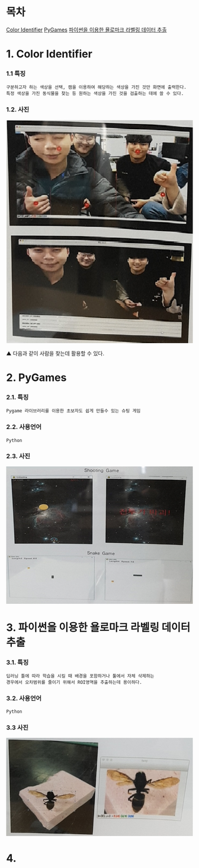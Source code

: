 # 목차

[Color Identifier](#1.-color-identifier)
[PyGames](#2.-pygames)
[파이썬을 이용한 욜로마크 라벨링 데이터 추출](#3.-파이썬을-이용한-욜로마크-라벨링-데이터-추출)

# 1. Color Identifier
### 1.1 특징
```
구분하고자 하는 색상을 선택, 캠을 이용하여 해당하는 색상을 가진 것만 화면에 출력한다.
특정 색상을 가진 동식물을 찾는 등 원하는 색상을 가진 것을 검출하는 데에 쓸 수 있다.
```
### 1.2. 사진
![1](/img/4-1.jpg)

▲ 다음과 같이 사람을 찾는데 활용할 수 있다.


# 2. PyGames
### 2.1. 특징
```
Pygame 라이브러리를 이용한 초보자도 쉽게 만들수 있는 슈팅 게임
```
### 2.2. 사용언어
```
Python
```
### 2.3. 사진
![1](/img/4-2.png)


# 3. 파이썬을 이용한 욜로마크 라벨링 데이터 추출
### 3.1. 특징
```
딥러닝 틀에 따라 학습을 시킬 때 배경을 포함하거나 툴에서 자체 삭제하는
경우에서 오차범위를 줄이기 위해서 ROI영역을 추출하는데 용이하다.
```
### 3.2. 사용언어
```
Python
```
### 3.3 사진
![1](/img/4-3.jpg)


# 4.
